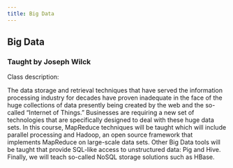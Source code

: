 ```yaml
---
title: Big Data
---
```


## Big Data
### Taught by Joseph Wilck

Class description:

The data storage and retrieval techniques that have served the information
processing industry for decades have proven inadequate in the face of the
huge collections of data presently being created by the web and the so-called
“Internet of Things.” Businesses are requiring a new set of technologies that
are specifically designed to deal with these huge data sets. In this course,
MapReduce techniques will be taught which will include parallel processing and
Hadoop, an open source framework that implements MapReduce on large-scale
data sets. Other Big Data tools will be taught that provide SQL-like access to
unstructured data: Pig and Hive. Finally, we will teach so-called NoSQL storage
solutions such as HBase.